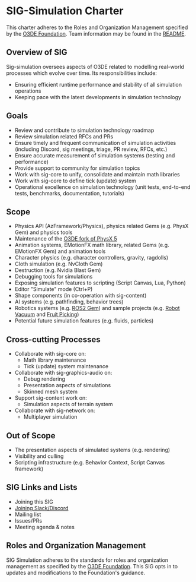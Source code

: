 # SIG-Simulation Charter

This charter adheres to the Roles and Organization Management specified by the [O3DE Foundation](https://github.com/o3de/community). Team information may be found in the [README](../README.md).

## Overview of SIG

Sig-simulation oversees aspects of O3DE related to modelling real-world processes which evolve over time. Its responsibilities include:

- Ensuring efficient runtime performance and stability of all simulation operations
- Keeping pace with the latest developments in simulation technology

## Goals

- Review and contribute to simulation technology roadmap
- Review simulation related RFCs and PRs
- Ensure timely and frequent communication of simulation activities (including Discord, sig meetings, triage, PR review, RFCs, etc.)
- Ensure accurate measurement of simulation systems (testing and performance)
- Provide support to community for simulation topics
- Work with sig-core to unify, consolidate and maintain math libraries
- Work with sig-core to define tick (update) system
- Operational excellence on simulation technology (unit tests, end-to-end tests, benchmarks, documentation, tutorials)

## Scope

- Physics API (AzFramework/Physics), physics related Gems (e.g. PhysX Gem) and physics tools
- Maintenance of the [O3DE fork of PhysX 5](https://github.com/o3de/PhysX)
- Animation systems, EMotionFX math library, related Gems (e.g. EMotionFX Gem) and animation tools
- Character physics (e.g. character controllers, gravity, ragdolls)
- Cloth simulation (e.g. NvCloth Gem)
- Destruction (e.g. Nvidia Blast Gem)
- Debugging tools for simulations
- Exposing simulation features to scripting (Script Canvas, Lua, Python)
- Editor "Simulate" mode (Ctrl+P)
- Shape components (in co-operation with sig-content)
- AI systems (e.g. pathfinding, behavior trees)
- Robotics systems (e.g. [ROS2 Gem](https://github.com/o3de/o3de-extras/tree/development/Gems/ROS2)) and sample projects (e.g. [Robot Vacuum](https://github.com/o3de/RobotVacuumSample) and [Fruit Picking](https://github.com/o3de/ROSConDemo))
- Potential future simulation features (e.g. fluids, particles)

## Cross-cutting Processes

- Collaborate with sig-core on:
  - Math library maintenance
  - Tick (update) system maintenance
- Collaborate with sig-graphics-audio on:
  - Debug rendering
  - Presentation aspects of simulations
  - Skinned mesh system
- Support sig-content work on:
  - Simulation aspects of terrain system
- Collaborate with sig-network on:
  - Multiplayer simulation

## Out of Scope

- The presentation aspects of simulated systems (e.g. rendering)
- Visibility and culling
- Scripting infrastructure (e.g. Behavior Context, Script Canvas framework)

## SIG Links and Lists

- Joining this SIG
- [Joining Slack/Discord](https://discord.gg/6nSYcUBaR3)
- Mailing list
- Issues/PRs
- Meeting agenda & notes

## Roles and Organization Management

SIG Simulation adheres to the standards for roles and organization management as specified by the [O3DE Foundation](https://github.com/o3de/community). This SIG opts in to updates and modifications to the Foundation's guidance.
